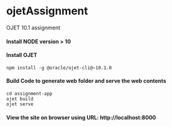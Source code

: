 # ojetAssignment
OJET 10.1 assignment
#### Install NODE version > 10
#### Install OJET
```
npm install -g @oracle/ojet-cli@~10.1.0 
```
#### Build Code to generate web folder and serve the web contents
```
cd assignment-app
ojet build
ojet serve
```
#### View the site on browser using URL: http://localhost:8000
